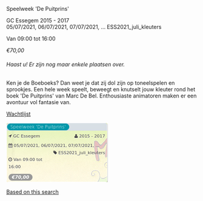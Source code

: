 Speelweek 'De Puitprins'

GC Essegem 2015 - 2017  
05/07/2021, 06/07/2021, 07/07/2021, ... ESS2021\_juli\_kleuters  

Van 09:00 tot 16:00

*€70,00*

  

###### *Haast u! Er zijn nog maar enkele plaatsen over.*

  

Ken je de Boeboeks? Dan weet je dat zij dol zijn op toneelspelen en sprookjes. Een hele week speelt, beweegt en knutselt jouw kleuter rond het boek 'De Puitprins' van Marc De Bel. Enthousiaste animatoren maken er een avontuur vol fantasie van.  

[Wachtlijst](https://tickets.vgc.be/activity/subscribe/ESS2021_juli_kleuters)

![](60832.png)

[Based on this search](https://tickets.vgc.be/activity/index?&vrijeplaatsen=1&Age%5B%5D=3%2C4&entity=109)